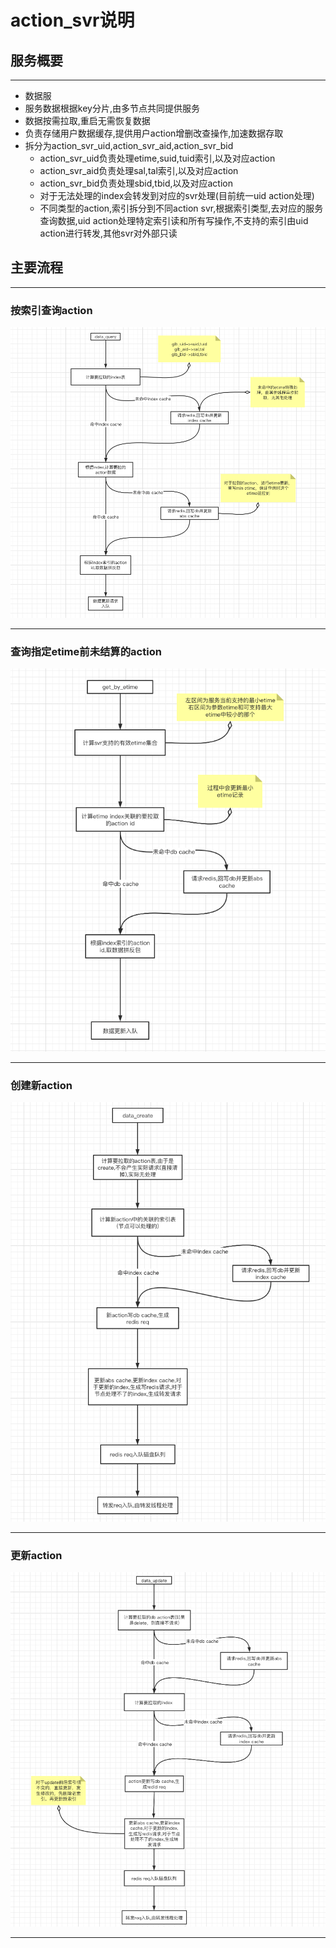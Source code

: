 # action_svr说明

## 服务概要
---
* 数据服
* 服务数据根据key分片,由多节点共同提供服务
* 数据按需拉取,重启无需恢复数据
* 负责存储用户数据缓存,提供用户action增删改查操作,加速数据存取
* 拆分为action_svr_uid,action_svr_aid,action_svr_bid
  * action_svr_uid负责处理etime,suid,tuid索引,以及对应action
  * action_svr_aid负责处理sal,tal索引,以及对应action
  * action_svr_bid负责处理sbid,tbid,以及对应action
  * 对于无法处理的index会转发到对应的svr处理(目前统一uid action处理)
  * 不同类型的action,索引拆分到不同action svr,根据索引类型,去对应的服务查询数据,uid action处理特定索引读和所有写操作,不支持的索引由uid action进行转发,其他svr对外部只读

## 主要流程
---
### 按索引查询action
![图片](images/data_query.png)

---
### 查询指定etime前未结算的action
![图片](images/get_by_etime.png)

---
### 创建新action
![图片](images/data_create.png)

---
### 更新action
![图片](images/data_update.png)

---